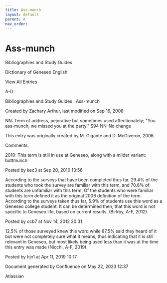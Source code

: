 ```yaml
---
title: Ass-munch
layout: default
parent: A
nav_order:
---
```


# Ass-munch

Bibliographies and Study Guides

Dictionary of Geneseo English

View All Entries

A-D

Bibliographies and Study Guides : Ass-munch

Created by  Zachary Arthur, last modified on Sep 16, 2008

NN: Term of address, pejorative but sometimes used affectionately; &quot;You ass-munch, we missed you at the party.&quot; S94 NN-No change 

This entry was originally created by M. Gigante and D. McGiveron, 2006.

Comments:

2010: This term is still in use at Geneseo, along with a milder variant:  buttmunch

Posted by kec3 at Sep 20, 2010 13:56

According to the surveys that have been completed thus far, 29.4% of the students who took the survey are familiar with this term, and 70.6% of students are unfamiliar with this term. Of the students who were familiar with this term defined it as the original 2006 definition of the term. According to the surveys taken thus far, 5.9% of students use this word as a Geneseo college student. It can be determined then, that this word is not specific to Geneseo life, based on current results. (Birkby, A-F, 2012) 

Posted by ccb7 at Nov 14, 2012 20:31

12.5% of those surveyed knew this word while 87.5% said they heard of it but were not completely sure what it means, thus indicating that it is still relevant in Geneseo, but most likely being used less than it was at the time this entry was made (Nicchi, A-F, 2019). 

Posted by hjn1 at Apr 11, 2019 10:17

Document generated by Confluence on May 22, 2023 12:37

Atlassian
